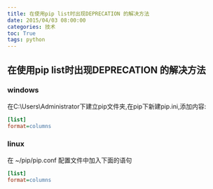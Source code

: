```yaml
---
title: 在使用pip list时出现DEPRECATION 的解决方法
date: 2015/04/03 08:00:00
categories: 技术
toc: True
tags: python
---
```

## 在使用pip list时出现DEPRECATION 的解决方法
### windows
在C:\Users\Administrator下建立pip文件夹,在pip下新建pip.ini,添加内容:
```ini
[list]
format=columns
```

### linux
在 ~/pip/pip.conf 配置文件中加入下面的语句
```ini
[list]
format=columns
```